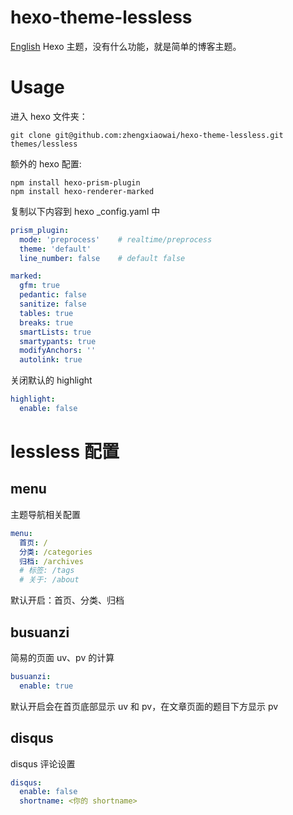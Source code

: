# hexo-theme-lessless

[English](./README.md)
Hexo 主题，没有什么功能，就是简单的博客主题。

# Usage

进入 hexo 文件夹：

```shell
git clone git@github.com:zhengxiaowai/hexo-theme-lessless.git themes/lessless
```

额外的 hexo 配置:

```shell
npm install hexo-prism-plugin
npm install hexo-renderer-marked
```

复制以下内容到 hexo _config.yaml 中

```yaml
prism_plugin:
  mode: 'preprocess'    # realtime/preprocess
  theme: 'default'
  line_number: false    # default false

marked:
  gfm: true
  pedantic: false
  sanitize: false
  tables: true
  breaks: true
  smartLists: true
  smartypants: true
  modifyAnchors: ''
  autolink: true
```

关闭默认的 highlight

```yaml
highlight:
  enable: false
```

# lessless 配置

## menu

主题导航相关配置

```yaml
menu:
  首页: /
  分类: /categories
  归档: /archives
  # 标签: /tags 
  # 关于: /about

```

默认开启：首页、分类、归档

## busuanzi

简易的页面 uv、pv 的计算

```yaml
busuanzi:
  enable: true
```

默认开启会在首页底部显示 uv 和 pv，在文章页面的题目下方显示 pv

## disqus

disqus 评论设置

```yaml
disqus:
  enable: false
  shortname: <你的 shortname>
```